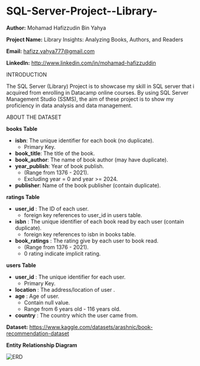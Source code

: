 # SQL-Server-Project--Library-

**Author:** Mohamad Hafizzudin Bin Yahya

**Project Name:** Library Insights: Analyzing Books, Authors, and Readers

**Email:** hafizz.yahya777@gmail.com

**LinkedIn:** http://www.linkedin.com/in/mohamad-hafizzuddin

INTRODUCTION

The SQL Server (Library) Project is to showcase my skill in SQL server that i acquired from enrolling in Datacamp online courses. By using SQL Server Management Studio (SSMS),  the aim of these project is to show my proficiency in data analysis and data management.

ABOUT THE DATASET

**books Table**
- **isbn**: The unique identifier for each book (no duplicate).
  - Primary Key.
- **book_title**: The title of the book.
- **book_author**: The name of book author (may have duplicate).
- **year_publish**: Year of book publish.
  - (Range from 1376 - 2021).
  - Excluding year = 0  and year >= 2024.
- **publisher**: Name of the book publisher (contain duplicate).

**ratings Table**
- **user_id** : The ID of each user.
  - foreign key references to user_id in users table.
- **isbn** : The unique identifier of each book read by each user (contain duplicate).
  - foreign key references to isbn in books table.
- **book_ratings** : The rating give by each user to book read.
  - (Range from 1376 - 2021).
  - 0 rating indicate implicit rating. 
  
 **users Table**
 - **user_id** : The unique identifier for each user.
   - Primary Key.
 - **location** : The address/location of user .
 - **age** : Age of user.
   - Contain null value.
   - Range from 6 years old - 116 years old.
- **country** : The country which the user came from.
  
**Dataset:** https://www.kaggle.com/datasets/arashnic/book-recommendation-dataset

**Entity Relationship Diagram**

![ERD](https://github.com/hfzzddn/SQL-Server-Project--Library-/assets/157438704/10fa60b9-58e7-4994-81d2-df67b159cb30)

 









